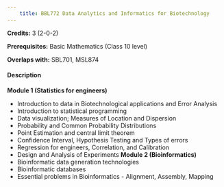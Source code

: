 ```yaml
---
    title: BBL772 Data Analytics and Informatics for Biotechnology
---
```

**Credits:** 3 (2-0-2)



**Prerequisites:** Basic Mathematics (Class 10 level)

**Overlaps with:** SBL701, MSL874

#### Description 

**Module 1 (Statistics for engineers)**
- Introduction to data in Biotechnological applications and Error Analysis
- Introduction to statistical programming
- Data visualization; Measures of Location and Dispersion
- Probability and Common Probability Distributions
- Point Estimation and central limit theorem
- Confidence Interval, Hypothesis Testing and Types of errors
- Regression for engineers, Correlation, and Calibration
- Design and Analysis of Experiments
**Module 2 (Bioinformatics)**
- Bioinformatic data generation technologies
- Bioinformatic databases
- Essential problems in Bioinformatics - Alignment, Assembly, Mapping
